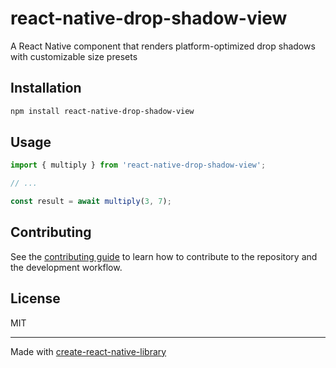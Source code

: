 # react-native-drop-shadow-view

A React Native component that renders platform-optimized drop shadows with customizable size presets

## Installation


```sh
npm install react-native-drop-shadow-view
```


## Usage


```js
import { multiply } from 'react-native-drop-shadow-view';

// ...

const result = await multiply(3, 7);
```


## Contributing

See the [contributing guide](CONTRIBUTING.md) to learn how to contribute to the repository and the development workflow.

## License

MIT

---

Made with [create-react-native-library](https://github.com/callstack/react-native-builder-bob)
